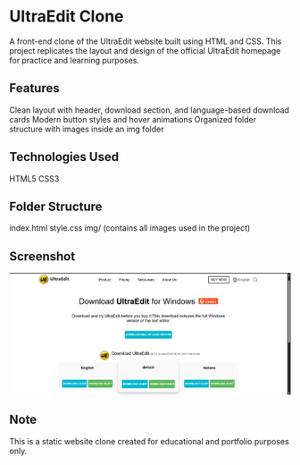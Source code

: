 # UltraEdit Clone

A front-end clone of the UltraEdit website built using HTML and CSS. This project replicates the layout and design of the official UltraEdit homepage for practice and learning purposes.

## Features

Clean layout with header, download section, and language-based download cards
Modern button styles and hover animations
Organized folder structure with images inside an img folder

## Technologies Used

HTML5
CSS3

## Folder Structure

index.html
style.css
img/ (contains all images used in the project)

## Screenshot

![Homepage](img/homepage.png)

## Note

This is a static website clone created for educational and portfolio purposes only.

